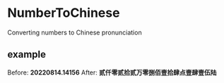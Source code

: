 # NumberToChinese
Converting numbers to Chinese pronunciation

## example
Before: **20220814.14156**
After: **贰仟零贰拾贰万零捌佰壹拾肆点壹肆壹伍陆**
